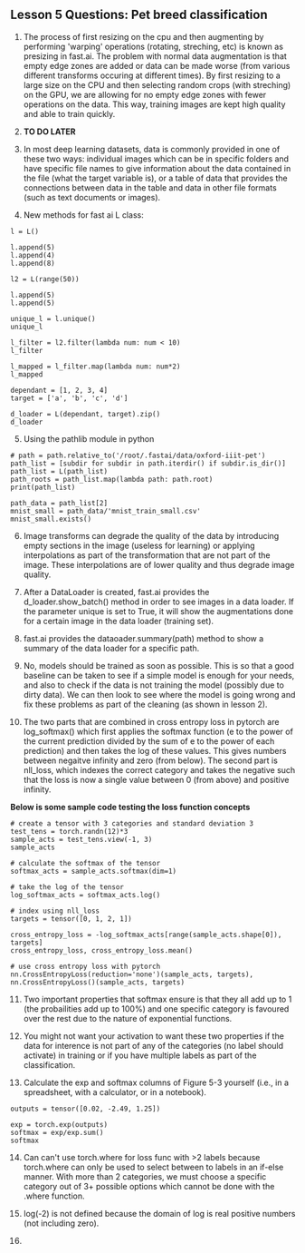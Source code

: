 ## Lesson 5 Questions: Pet breed classification

1. The process of first resizing on the cpu and then augmenting by performing 'warping' operations (rotating, streching, etc) is known as presizing in fast.ai. The problem with normal data augmentation is that empty edge zones are added or data can be made worse (from various different transforms occuring at different times). By first resizing to a large size on the CPU and then selecting random crops (with streching) on the GPU, we are allowing for no empty edge zones with fewer operations on the data. This way, training images are kept high quality and able to train quickly. 

2. **TO DO LATER**

3. In most deep learning datasets, data is commonly provided in one of these two ways: individual images which can be in specific folders and have specific file names to give information about the data contained in the file (what the target variable is), or a table of data that provides the connections between data in the table and data in other file formats (such as text documents or images). 

4. New methods for fast ai L class:
```
l = L()

l.append(5)
l.append(4)
l.append(8)

l2 = L(range(50))

l.append(5)
l.append(5)

unique_l = l.unique()
unique_l

l_filter = l2.filter(lambda num: num < 10)
l_filter

l_mapped = l_filter.map(lambda num: num*2)
l_mapped

dependant = [1, 2, 3, 4]
target = ['a', 'b', 'c', 'd']

d_loader = L(dependant, target).zip()
d_loader
```

5. Using the pathlib module in python  
```
# path = path.relative_to('/root/.fastai/data/oxford-iiit-pet')
path_list = [subdir for subdir in path.iterdir() if subdir.is_dir()]
path_list = L(path_list)
path_roots = path_list.map(lambda path: path.root)
print(path_list)

path_data = path_list[2]
mnist_small = path_data/'mnist_train_small.csv'
mnist_small.exists()
```

6. Image transforms can degrade the quality of the data by introducing empty sections in the image (useless for learning) or applying interpolations as part of the transformation that are not part of the image. These interpolations are of lower quality and thus degrade image quality. 

7. After a DataLoader is created, fast.ai provides the d_loader.show_batch() method in order to see images in a data loader. If the parameter unique is set to True, it will show the augmentations done for a certain image in the data loader (training set).

8. fast.ai provides the dataoader.summary(path) method to show a summary of the data loader for a specific path. 

9. No, models should be trained as soon as possible. This is so that a good baseline can be taken to see if a simple model is enough for your needs, and also to check if the data is not training the model (possibly due to dirty data). We can then look to see where the model is going wrong and fix these problems as part of the cleaning (as shown in lesson 2). 

10. The two parts that are combined in cross entropy loss in pytorch are log_softmax() which first applies the softmax function (e to the power of the current prediction divided by the sum of e to the power of each prediction) and then takes the log of these values. This gives numbers between negaitve infinity and zero (from below). The second part is nll_loss, which indexes the correct category and takes the negative such that the loss is now a single value between 0 (from above) and positive infinity. 

**Below is some sample code testing the loss function concepts**
```
# create a tensor with 3 categories and standard deviation 3
test_tens = torch.randn(12)*3
sample_acts = test_tens.view(-1, 3)
sample_acts

# calculate the softmax of the tensor
softmax_acts = sample_acts.softmax(dim=1)

# take the log of the tensor
log_softmax_acts = softmax_acts.log()

# index using nll_loss
targets = tensor([0, 1, 2, 1])

cross_entropy_loss = -log_softmax_acts[range(sample_acts.shape[0]), targets]
cross_entropy_loss, cross_entropy_loss.mean()

# use cross entropy loss with pytorch
nn.CrossEntropyLoss(reduction='none')(sample_acts, targets), nn.CrossEntropyLoss()(sample_acts, targets)
```

11. Two important properties that softmax ensure is that they all add up to 1 (the probailities add up to 100%) and one specific category is favoured over the rest due to the nature of exponential functions. 

12. You might not want your activation to want these two properties if the data for interence is not part of any of the categories (no label should activate) in training or if you have multiple labels as part of the classification. 

13. Calculate the exp and softmax columns of Figure 5-3 yourself (i.e., in a spreadsheet, with a calculator, or in a notebook).
```
outputs = tensor([0.02, -2.49, 1.25])

exp = torch.exp(outputs)
softmax = exp/exp.sum()
softmax
```

14. Can can't use torch.where for loss func with >2 labels because torch.where can only be used to select between to labels in an if-else manner. With more than 2 categories, we must choose a specific category out of 3+ possible options which cannot be done with the .where function. 

15. log(-2) is not defined because the domain of log is real positive numbers (not including zero). 

16. 


